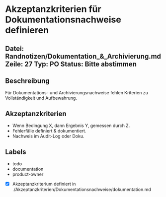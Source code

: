 # Akzeptanzkriterien für Dokumentationsnachweise definieren
Datei: Randnotizen/Dokumentation_&_Archivierung.md
Zeile: 27
Typ: PO
Status: Bitte abstimmen
---

## Beschreibung
Für Dokumentations- und Archivierungsnachweise fehlen Kriterien zu Vollständigkeit und Aufbewahrung.

## Akzeptanzkriterien
- Wenn Bedingung X, dann Ergebnis Y, gemessen durch Z.
- Fehlerfälle definiert & dokumentiert.
- Nachweis im Audit-Log oder Doku.

## Labels
- todo
- documentation
- product-owner

- [x] Akzeptanzkriterium definiert in ./Akzeptanzkriterien/Dokumentationsnachweise/dokumentation.md

